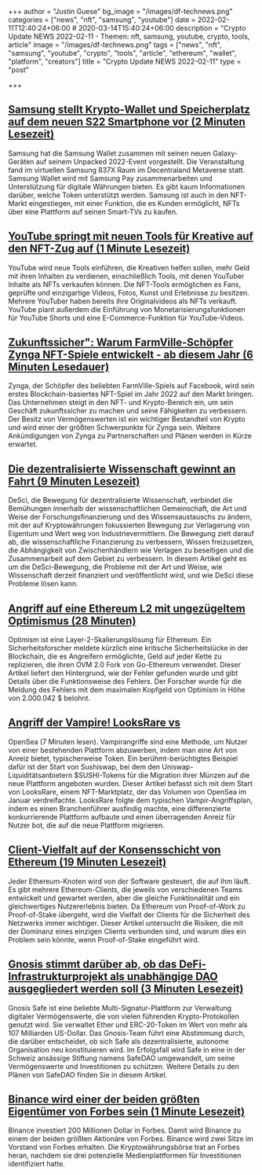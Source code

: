 +++
author = "Justin Guese"
bg_image = "/images/df-technews.png"
categories = ["news", "nft", "samsung", "youtube"]
date = 2022-02-11T12:40:24+06:00 # 2020-03-14T15:40:24+06:00
description = "Crypto Update NEWS 2022-02-11 - Themen: nft, samsung, youtube, crypto, tools, article"
image = "/images/df-technews.png"
tags = ["news", "nft", "samsung", "youtube", "crypto", "tools", "article", "ethereum", "wallet", "platform", "creators"]
title = "Crypto Update NEWS 2022-02-11"
type = "post"

+++

## [Samsung stellt Krypto-Wallet und Speicherplatz auf dem neuen S22 Smartphone vor (2 Minuten Lesezeit)](https://beincrypto.com/samsung-unveils-crypto-wallet-and-storage-on-new-s22-smartphone/)

 Samsung hat die Samsung Wallet zusammen mit seinen neuen Galaxy-Geräten auf seinem Unpacked 2022-Event vorgestellt. Die Veranstaltung fand im virtuellen Samsung 837X Raum im Decentraland Metaverse statt. Samsung Wallet wird mit Samsung Pay zusammenarbeiten und Unterstützung für digitale Währungen bieten. Es gibt kaum Informationen darüber, welche Token unterstützt werden. Samsung ist auch in den NFT-Markt eingestiegen, mit einer Funktion, die es Kunden ermöglicht, NFTs über eine Plattform auf seinen Smart-TVs zu kaufen.

## [YouTube springt mit neuen Tools für Kreative auf den NFT-Zug auf (1 Minute Lesezeit)](https://www.fastcompany.com/90720648/youtube-jumps-on-the-nft-bandwagon-with-new-tools-for-creators)

 YouTube wird neue Tools einführen, die Kreativen helfen sollen, mehr Geld mit ihren Inhalten zu verdienen, einschließlich Tools, mit denen YouTuber Inhalte als NFTs verkaufen können. Die NFT-Tools ermöglichen es Fans, geprüfte und einzigartige Videos, Fotos, Kunst und Erlebnisse zu besitzen. Mehrere YouTuber haben bereits ihre Originalvideos als NFTs verkauft. YouTube plant außerdem die Einführung von Monetarisierungsfunktionen für YouTube Shorts und eine E-Commerce-Funktion für YouTube-Videos.

## [Zukunftssicher": Warum FarmVille-Schöpfer Zynga NFT-Spiele entwickelt - ab diesem Jahr (6 Minuten Lesedauer)](https://decrypt.co/92681/farmville-zynga-making-nft-games-this-year-why)

 Zynga, der Schöpfer des beliebten FarmVille-Spiels auf Facebook, wird sein erstes Blockchain-basiertes NFT-Spiel im Jahr 2022 auf den Markt bringen. Das Unternehmen steigt in den NFT- und Krypto-Bereich ein, um sein Geschäft zukunftssicher zu machen und seine Fähigkeiten zu verbessern. Der Besitz von Vermögenswerten ist ein wichtiger Bestandteil von Krypto und wird einer der größten Schwerpunkte für Zynga sein. Weitere Ankündigungen von Zynga zu Partnerschaften und Plänen werden in Kürze erwartet.

## [Die dezentralisierte Wissenschaft gewinnt an Fahrt (9 Minuten Lesezeit)](https://future.a16z.com/what-is-decentralized-science-aka-desci/)

 DeSci, die Bewegung für dezentralisierte Wissenschaft, verbindet die Bemühungen innerhalb der wissenschaftlichen Gemeinschaft, die Art und Weise der Forschungsfinanzierung und des Wissensaustauschs zu ändern, mit der auf Kryptowährungen fokussierten Bewegung zur Verlagerung von Eigentum und Wert weg von Industrievermittlern. Die Bewegung zielt darauf ab, die wissenschaftliche Finanzierung zu verbessern, Wissen freizusetzen, die Abhängigkeit von Zwischenhändlern wie Verlagen zu beseitigen und die Zusammenarbeit auf dem Gebiet zu verbessern. In diesem Artikel geht es um die DeSci-Bewegung, die Probleme mit der Art und Weise, wie Wissenschaft derzeit finanziert und veröffentlicht wird, und wie DeSci diese Probleme lösen kann.

## [Angriff auf eine Ethereum L2 mit ungezügeltem Optimismus (28 Minuten)](https://www.saurik.com/optimism.html)

 Optimism ist eine Layer-2-Skalierungslösung für Ethereum. Ein Sicherheitsforscher meldete kürzlich eine kritische Sicherheitslücke in der Blockchain, die es Angreifern ermöglichte, Geld auf jeder Kette zu replizieren, die ihren OVM 2.0 Fork von Go-Ethereum verwendet. Dieser Artikel liefert den Hintergrund, wie der Fehler gefunden wurde und gibt Details über die Funktionsweise des Fehlers. Der Forscher wurde für die Meldung des Fehlers mit dem maximalen Kopfgeld von Optimism in Höhe von 2.000.042 $ belohnt.

## [Angriff der Vampire! LooksRare vs](https://blog.coinbase.com/vampire-attack-looksrare-vs-opensea-c3b4107cd4db)

 OpenSea (7 Minuten lesen). Vampirangriffe sind eine Methode, um Nutzer von einer bestehenden Plattform abzuwerben, indem man eine Art von Anreiz bietet, typischerweise Token. Ein berühmt-berüchtigtes Beispiel dafür ist der Start von Sushiswap, bei dem den Uniswap-Liquiditätsanbietern $SUSHI-Tokens für die Migration ihrer Münzen auf die neue Plattform angeboten wurden. Dieser Artikel befasst sich mit dem Start von LooksRare, einem NFT-Marktplatz, der das Volumen von OpenSea im Januar verdreifachte. LooksRare folgte dem typischen Vampir-Angriffsplan, indem es einen Branchenführer ausfindig machte, eine differenzierte konkurrierende Plattform aufbaute und einen überragenden Anreiz für Nutzer bot, die auf die neue Plattform migrieren.

## [Client-Vielfalt auf der Konsensschicht von Ethereum (19 Minuten Lesezeit)](https://mirror.xyz/jmcook.eth/S7ONEka_0RgtKTZ3-dakPmAHQNPvuj15nh0YGKPFriA)

 Jeder Ethereum-Knoten wird von der Software gesteuert, die auf ihm läuft. Es gibt mehrere Ethereum-Clients, die jeweils von verschiedenen Teams entwickelt und gewartet werden, aber die gleiche Funktionalität und ein gleichwertiges Nutzererlebnis bieten. Da Ethereum von Proof-of-Work zu Proof-of-Stake übergeht, wird die Vielfalt der Clients für die Sicherheit des Netzwerks immer wichtiger. Dieser Artikel untersucht die Risiken, die mit der Dominanz eines einzigen Clients verbunden sind, und warum dies ein Problem sein könnte, wenn Proof-of-Stake eingeführt wird.

## [Gnosis stimmt darüber ab, ob das DeFi-Infrastrukturprojekt als unabhängige DAO ausgegliedert werden soll (3 Minuten Lesezeit)](https://thedefiant.io/gnosis-safe-dao/)

 Gnosis Safe ist eine beliebte Multi-Signatur-Plattform zur Verwaltung digitaler Vermögenswerte, die von vielen führenden Krypto-Protokollen genutzt wird. Sie verwaltet Ether und ERC-20-Token im Wert von mehr als 107 Milliarden US-Dollar. Das Gnosis-Team führt eine Abstimmung durch, die darüber entscheidet, ob sich Safe als dezentralisierte, autonome Organisation neu konstituieren wird. Im Erfolgsfall wird Safe in eine in der Schweiz ansässige Stiftung namens SafeDAO umgewandelt, um seine Vermögenswerte und Investitionen zu schützen. Weitere Details zu den Plänen von SafeDAO finden Sie in diesem Artikel.

## [Binance wird einer der beiden größten Eigentümer von Forbes sein (1 Minute Lesezeit)](https://cryptodaily.co.uk/2022/02/binance-will-be-one-of-two-biggest-owners-of-forbes)

 Binance investiert 200 Millionen Dollar in Forbes. Damit wird Binance zu einem der beiden größten Aktionäre von Forbes. Binance wird zwei Sitze im Vorstand von Forbes erhalten. Die Kryptowährungsbörse trat an Forbes heran, nachdem sie drei potenzielle Medienplattformen für Investitionen identifiziert hatte.

